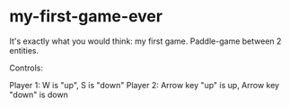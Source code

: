# my-first-game-ever
It's exactly what you would think: my first game. Paddle-game between 2 entities. 

Controls:

Player 1: W is "up", S is "down"
Player 2: Arrow key "up" is up, Arrow key "down" is down
